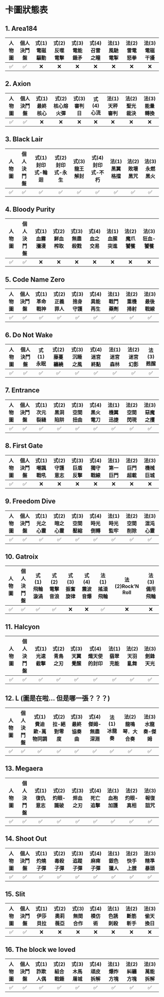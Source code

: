 # 卡圖狀態表

## 1. Area184

| 人物圖 | 個人決鬥盤 | 式(1)電磁驅動 | 式(2)反噬電擊 | 式(3)電能錘矛 | 式(4)召雷之瞳 | 法(1)風馳電掣 | 法(2)雷電怒拳 | 法(3)電磁干擾 |
| :----: | :--------: | :-----------: | :-----------: | :-----------: | :-----------: | :-----------: | :-----------: | :-----------: |
|   ✅   |     ✅     |      ❌       |      ❌       |      ❌       |      ❌       |      ❌       |      ❌       |      ❌       |

## 2. Axion

| 人物圖 | 個人決鬥盤 | 式(1)最終核心 | 式(2)核心熔火彈 | 式(3)審判日 | 式(4)心流 | 法(1)天秤審判 | 法(2)聖光裁決 | 法(3)能量轉換 |
| :----: | :--------: | :-----------: | :-------------: | :---------: | :-------: | :-----------: | :-----------: | :-----------: |
|   ✅   |     ✅     |      ❌       |       ❌        |     ❌      |    ❌     |      ❌       |      ❌       |      ❌       |

## 3. Black Lair

| 人物圖 | 個人決鬥盤 | 式(1)封印式-輪迴 | 式(2)封印式-永生 | 式(3)龍王解封 | 式(4)封印式-不朽 | 法(1)黑翼格擋 | 法(2)敗壞黑咒 | 法(3)永燃黑火 |
| :----: | :--------: | :--------------: | :--------------: | :-----------: | :--------------: | :-----------: | :-----------: | :-----------: |
|   ✅   |     ✅     |        ✅        |        ✅        |      ✅       |        ✅        |      ✅       |      ✅       |      ✅       |

## 4. Bloody Purity

| 人物圖 | 個人決鬥盤 | 式(1)血霧瀰漫 | 式(2)鮮血榨取 | 式(3)無盡殺戮 | 式(4)血之交易 | 法(1)血腥突進 | 法(2)魔爪饕餮 | 法(3)狂血-饕餮 |
| :----: | :--------: | :-----------: | :-----------: | :-----------: | :-----------: | :-----------: | :-----------: | :------------: |
|   ✅   |     ✅     |      ❌       |      ❌       |      ❌       |      ❌       |      ❌       |      ❌       |       ❌       |

## 5. Code Name Zero

| 人物圖 | 個人決鬥盤 | 式(1)革命戰神 | 式(2)正義罪人 | 式(3)捨身守護 | 式(4)異能再生 | 法(1)戰鬥藥劑 | 法(2)重機掃射 | 法(3)最後戰線 |
| :----: | :--------: | :-----------: | :-----------: | :-----------: | :-----------: | :-----------: | :-----------: | :-----------: |
|   ✅   |     ✅     |      ✅       |      ✅       |      ✅       |      ✅       |      ✅       |      ✅       |      ✅       |

## 6. Do Not Wake

| 人物圖 | 個人決鬥盤 | 式(1)永眠 | 式(2)藤蔓纏繞 | 式(3)沉睡之風 | 式(4)迷宮終點 | 法(1)迷宮森林 | 法(2)迷宮幻影 | 法(3)甦醒 |
| :----: | :--------: | :-------: | :-----------: | :-----------: | :-----------: | :-----------: | :-----------: | :-------: |
|   ✅   |     ✅     |    ✅     |      ✅       |      ✅       |      ✅       |      ✅       |      ✅       |    ✅     |

## 7. Entrance

| 人物圖 | 個人決鬥盤 | 式(1)次元裂縫 | 式(2)黑洞陷阱 | 式(3)空間扭曲 | 式(4)黑火電刀 | 法(1)機翼迅捷 | 法(2)空間閃現 | 法(3)惡魔之攫 |
| :----: | :--------: | :-----------: | :-----------: | :-----------: | :-----------: | :-----------: | :-----------: | :-----------: |
|   ✅   |     ✅     |      ✅       |      ✅       |      ✅       |      ✅       |      ✅       |      ✅       |      ✅       |

## 8. First Gate

| 人物圖 | 個人決鬥盤 | 式(1)嘲諷戰吼 | 式(2)守護意志 | 式(3)巨盾反擊 | 式(4)獨守戰線 | 法(1)第一巨門 | 法(2)巨門超載 | 法(3)機械巨城 |
| :----: | :--------: | :-----------: | :-----------: | :-----------: | :-----------: | :-----------: | :-----------: | :-----------: |
|   ✅   |     ✅     |      ❌       |      ❌       |      ❌       |      ❌       |      ❌       |      ❌       |      ❌       |

## 9. Freedom Dive

| 人物圖 | 個人決鬥盤 | 式(1)光之心靈 | 式(2)暗之心靈 | 式(3)空間壓縮 | 式(4)時光倒轉 | 法(1)時光監牢 | 法(2)空間削除 | 法(3)混沌心靈 |
| :----: | :--------: | :-----------: | :-----------: | :-----------: | :-----------: | :-----------: | :-----------: | :-----------: |
|   ✅   |     ✅     |      ✅       |      ✅       |      ✅       |      ✅       |      ✅       |      ✅       |      ✅       |

## 10. Gatroix

| 人物圖 | 個人決鬥盤 | 式(1)飛輪漩渦 | 式(2)電擊音浪 | 式(3)振奮旋律 | 式(4)震波音爆 | 法(1)搖滾飛輪 | 法(2)Rock’N Roll | 法(3)備用飛輪 |
| :----: | :--------: | :-----------: | :-----------: | :-----------: | :-----------: | :-----------: | :--------------: | :-----------: |
|   ✅   |     ✅     |      ✅       |      ✅       |      ❌       |      ❌       |      ✅       |        ❌        |      ❌       |

## 11. Halcyon

| 人物圖 | 個人決鬥盤 | 式(1)光速截擊 | 式(2)青鳥之刃 | 式(3)天翼覺醒 | 式(4)熾天使的封印 | 法(1)翡翠充能 | 法(2)天羽亂舞 | 法(3)劍鋒天光 |
| :----: | :--------: | :-----------: | :-----------: | :-----------: | :---------------: | :-----------: | :-----------: | :-----------: |
|   ✅   |     ✅     |      ✅       |      ✅       |      ✅       |        ✅         |      ✅       |      ✅       |      ✅       |

## 12. L (圖是在啦... 但是哪一張？？？)

| 人物圖 | 個人決鬥盤 | 式(1)費迪歐-萬物同調 | 式(2)拉-絕對零度 | 式(3)最終協奏曲 | 式(4)傑姆-無盡深淵 | 法(1)冰龍奏 | 法(2)龍鳴琴．大合奏 | 法(3)水龍奏-傑姆 |
| :----: | :--------: | :------------------: | :--------------: | :-------------: | :----------------: | :---------: | :-----------------: | :--------------: |
|   ✅   |     ✅     |          ✅          |        ✅        |       ✅        |         ✅         |     ✅      |         ✅          |        ✅        |

## 13. Megaera

| 人物圖 | 個人決鬥盤 | 式(1)復仇意志 | 式(2)灼眼-識破 | 式(3)焠血之刃 | 式(4)死亡追擊 | 法(1)血袍加護 | 法(2)灼眼-真相 | 法(3)報復詛咒 |
| :----: | :--------: | :-----------: | :------------: | :-----------: | :-----------: | :-----------: | :------------: | :-----------: |
|   ✅   |     ✅     |      ✅       |       ✅       |      ✅       |      ✅       |      ✅       |       ✅       |      ✅       |

## 14. Shoot Out

| 人物圖 | 個人決鬥盤 | 式(1)灼燒子彈 | 式(2)毒殺子彈 | 式(3)追蹤子彈 | 式(4)麻痺子彈 | 法(1)銀色獵人 | 法(2)快手上膛 | 法(3)精準暴頭 |
| :----: | :--------: | :-----------: | :-----------: | :-----------: | :-----------: | :-----------: | :-----------: | :-----------: |
|   ✅   |     ✅     |      ✅       |      ✅       |      ✅       |      ✅       |      ✅       |      ✅       |      ✅       |

## 15. Slit

| 人物圖 | 個人決鬥盤 | 式(1)伊莎貝拉 | 式(2)奧莉薇亞 | 式(3)無間合作 | 式(4)模仿術 | 法(1)色誘刺殺 | 法(2)斷筋斬手 | 法(3)偷天換日 |
| :----: | :--------: | :-----------: | :-----------: | :-----------: | :---------: | :-----------: | :-----------: | :-----------: |
|   ✅   |     ✅     |      ❌       |      ❌       |      ❌       |     ❌      |      ❌       |      ❌       |      ❌       |

## 16. The block we loved

| 人物圖 | 個人決鬥盤 | 式(1)詐欺人偶 | 式(2)組合戰錘 | 式(3)木馬屠城 | 式(4)頑皮拆解 | 法(1)爆炸方塊 | 法(2)糾纏方塊 | 法(3)萬能拆解 |
| :----: | :--------: | :-----------: | :-----------: | :-----------: | :-----------: | :-----------: | :-----------: | :-----------: |
|   ✅   |     ✅     |      ✅       |      ✅       |      ✅       |      ✅       |      ✅       |      ✅       |      ✅       |

<!--  -->
